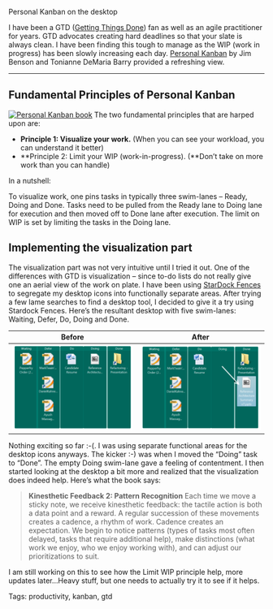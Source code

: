 Personal Kanban on the desktop

I have been a GTD ([Getting Things Done](http://www.amazon.com/Getting-Things-Done-Stress-Free-Productivity/dp/0142000280)) fan as well as an agile practitioner for years. GTD advocates creating hard deadlines so that your slate is always clean. I have been finding this tough to manage as the WIP (work in progress) has been slowly increasing each day. [Personal Kanban](http://www.amazon.com/Personal-Kanban-Mapping-Work-Navigating/dp/1453802266) by Jim Benson and Tonianne DeMaria Barry provided a refreshing view.

---

## Fundamental Principles of Personal Kanban

[![Personal Kanban book](https://i0.wp.com/neuf.ivillage.cc/pk/wordpress/wp-content/uploads/2010/08/book-cover-thumb.png)](http://www.personalkanban.com/pk/personal-kanban-the-book/)
The two fundamental principles that are harped upon are:

- **Principle 1: Visualize your work.** (When you can see your workload, you can understand it better)
- **Principle 2: Limit your WIP (work-in-progress). (**Don’t take on more work than you can handle)

In a nutshell:

To visualize work, one pins tasks in typically three swim-lanes – Ready, Doing and Done. Tasks need to be pulled from the Ready lane to Doing lane for execution and then moved off to Done lane after execution. The limit on WIP is set by limiting the tasks in the Doing lane.

## Implementing the visualization part

The visualization part was not very intuitive until I tried it out. One of the differences with GTD is visualization – since to-do lists do not really give one an aerial view of the work on plate. I have been using [StarDock Fences](http://www.stardock.com/products/fences/) to segregate my desktop icons into functionally separate areas. After trying a few lame searches to find a desktop tool, I decided to give it a try using Stardock Fences. Here’s the resultant desktop with five swim-lanes: Waiting, Defer, Do, Doing and Done.

| Before                                                       | After                                                        |
| ------------------------------------------------------------ | ------------------------------------------------------------ |
| [![Personal Kanban (Before)](assets/kanban-before.png)](https://fastandsteady.files.wordpress.com/2012/03/kanban-before3.png) | [![Personal Kanban (After)](assets/kanban-after.png)](https://fastandsteady.files.wordpress.com/2012/03/kanban-after3.png) |

Nothing exciting so far :-(. I was using separate functional areas for the desktop icons anyways. The kicker :-) was when I moved the “Doing” task to “Done”. The empty Doing swim-lane gave a feeling of contentment. I then started looking at the desktop a bit more and realized that the visualization does indeed help. Here’s what the book says:

> **Kinesthetic Feedback 2: Pattern Recognition**
> Each time we move a sticky note, we receive kinesthetic feedback: the tactile action is both a data point and a reward. A regular succession of these movements creates a cadence, a rhythm of work. Cadence creates an expectation. We begin to notice patterns (types of tasks most often delayed, tasks that require additional help), make distinctions (what work we enjoy, who we enjoy working with), and can adjust our prioritizations to suit.

I am still working on this to see how the Limit WIP principle help, more updates later…Heavy stuff, but one needs to actually try it to see if it helps.

Tags: productivity, kanban, gtd
